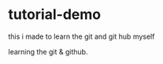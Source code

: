 # tutorial-demo
this i made to learn the git and git hub myself
<html>
  <head>
    <title> new bee</title>
  </head>
  <body>
    <p>learning the git & github. </p>
  </body>
</html>
